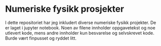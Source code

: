 # Numeriske fysikk prosjekter

I dette repositoriet har jeg inkludert diverse numeriske fysikk projekter. De er laget i jupyter notebook. Noen av filene innholder oppgavetekst og noe utlevert kode, mens andre innholder kun besvarelse og selvskrevet kode. Burde vært finpusset og ryddet litt. 
